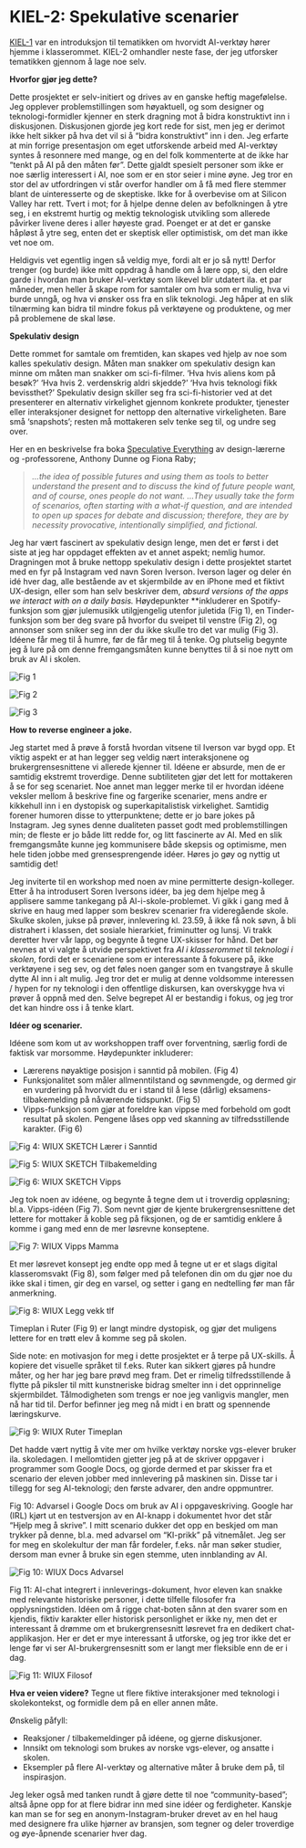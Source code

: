 # KIEL-2: Spekulative scenarier

[KIEL-1](https://mikrobloggeriet.no/kiel/kiel-1/) var en introduksjon til tematikken om hvorvidt AI-verktøy hører hjemme i klasserommet. 
KIEL-2 omhandler neste fase, der jeg utforsker tematikken gjennom å lage noe selv. 

**Hvorfor gjør jeg dette?**

Dette prosjektet er selv-initiert og drives av en ganske heftig magefølelse. Jeg opplever problemstillingen som høyaktuell, og som designer og teknologi-formidler kjenner en sterk dragning mot å bidra konstruktivt inn i diskusjonen. Diskusjonen gjorde jeg kort rede for sist, men jeg er derimot ikke helt sikker på hva det vil si å “bidra konstruktivt” inn i den. Jeg erfarte at min forrige presentasjon om eget utforskende arbeid med AI-verktøy syntes å resonnere med mange, og en del folk kommenterte at de ikke har “tenkt på AI på den måten før”. Dette gjaldt spesielt personer som ikke er noe særlig interessert i AI, noe som er en stor seier i mine øyne. Jeg tror en stor del av utfordringen vi står overfor handler om å få med flere stemmer blant de uinteresserte og de skeptiske. Ikke for å overbevise om at Silicon Valley har rett. Tvert i mot; for å hjelpe denne delen av befolkningen å ytre seg, i en ekstremt hurtig og mektig teknologisk utvikling som allerede påvirker livene deres i aller høyeste grad. Poenget er at det er ganske håpløst å ytre seg, enten det er skeptisk eller optimistisk, om det man ikke vet noe om. 

Heldigvis vet egentlig ingen så veldig mye, fordi alt er jo så nytt! Derfor trenger (og burde) ikke mitt oppdrag å handle om å lære opp, si, den eldre garde i hvordan man bruker AI-verktøy som likevel blir utdatert ila. et par måneder, men heller å skape rom for samtaler om hva som er mulig, hva vi burde unngå, og hva vi ønsker oss fra en slik teknologi. Jeg håper at en slik tilnærming kan bidra til mindre fokus på verktøyene og produktene, og mer på problemene de skal løse. 

**Spekulativ design**

Dette rommet for samtale om fremtiden, kan skapes ved hjelp av noe som kalles spekulativ design. Måten man snakker om spekulativ design kan minne om måten man snakker om sci-fi-filmer. ‘Hva hvis aliens kom på besøk?’ ‘Hva hvis 2. verdenskrig aldri skjedde?’ ‘Hva hvis teknologi fikk bevissthet?’ Spekulativ design skiller seg fra sci-fi-historier ved at det presenterer en alternativ virkelighet gjennom konkrete produkter, tjenester eller interaksjoner designet for nettopp den alternative virkeligheten. Bare små ‘snapshots’; resten må mottakeren selv tenke seg til, og undre seg over.

Her en en beskrivelse fra boka [Speculative Everything](https://mitpress.mit.edu/9780262019842/speculative-everything/) av design-lærerne og -professorene, Anthony Dunne og Fiona Raby;

> *…the idea of possible futures and using them as tools to better understand the present and to discuss the kind of future people want, and of course, ones people do not want.
...They usually take the form of scenarios, often starting with a what-if question, and are intended to open up spaces for debate and discussion; therefore, they are by necessity provocative, intentionally simplified, and fictional.*
> 

Jeg har vært fascinert av spekulativ design lenge, men det er først i det siste at jeg har oppdaget effekten av et annet aspekt; nemlig humor. Dragningen mot å bruke nettopp spekulativ design i dette prosjektet startet med en fyr på Instagram ved navn Soren Iverson. Iverson lager og deler én idé hver dag, alle bestående av et skjermbilde av en iPhone med et fiktivt UX-design, eller som han selv beskriver dem, *absurd versions of the apps we interact with on a daily basis.* Høydepunkter **inkluderer en Spotify-funksjon som gjør julemusikk utilgjengelig utenfor juletida (Fig 1), en Tinder-funksjon som ber deg svare på hvorfor du sveipet til venstre (Fig 2), og annonser som sniker seg inn der du ikke skulle tro det var mulig (Fig 3). Idéene får meg til å humre, før de får meg til å tenke. Og plutselig begynte jeg å lure på om denne fremgangsmåten kunne benyttes til å si noe nytt om bruk av AI i skolen.


![Fig 1](https://github.com/iterate/mikrobloggeriet/assets/130968924/f71be9ef-8a64-49fe-bf25-7549329ef2d6)


![Fig 2](https://github.com/iterate/mikrobloggeriet/assets/130968924/0d520be8-c6d8-432f-84b8-14ebe8d9b905)


![Fig 3](https://github.com/iterate/mikrobloggeriet/assets/130968924/dfef2d31-aaa7-4a53-9062-1d60d921c67c)





**How to reverse engineer a joke.**

Jeg startet med å prøve å forstå hvordan vitsene til Iverson var bygd opp. Et viktig aspekt er at han legger seg veldig nært interaksjonene og brukergrensesnittene vi allerede kjenner til. Idéene er absurde, men de er samtidig ekstremt troverdige. Denne subtiliteten gjør det lett for mottakeren å se for seg scenariet. Noe annet man legger merke til er hvordan idéene veksler mellom å beskrive fine og fargerike scenarier, mens andre er kikkehull inn i en dystopisk og superkapitalistisk virkelighet. Samtidig forener humoren disse to ytterpunktene; dette er jo bare jokes på Instagram. Jeg synes denne dualiteten passet godt med problemstillingen min; de fleste er jo både litt redde for, og litt fascinerte av AI. Med en slik fremgangsmåte kunne jeg kommunisere både skepsis og optimisme, men hele tiden jobbe med grensesprengende idéer. Høres jo gøy og nyttig ut samtidig det! 

Jeg inviterte til en workshop med noen av mine permitterte design-kolleger. Etter å ha introdusert Soren Iversons idéer, ba jeg dem hjelpe meg å applisere samme tankegang på AI-i-skole-problemet. Vi gikk i gang med å skrive en haug med lapper som beskrev scenarier fra videregående skole. Skulke skolen, jukse på prøver, innlevering kl. 23.59, å ikke få nok søvn, å bli distrahert i klassen, det sosiale hierarkiet, friminutter og lunsj. Vi trakk deretter hver vår lapp, og begynte å tegne UX-skisser for hånd. Det bør nevnes at vi valgte å utvide perspektivet fra *AI i klasserommet* til *teknologi i skolen,* fordi det er scenariene som er interessante å fokusere på, ikke verktøyene i seg sev, og det føles noen ganger som en tvangstrøye å skulle dytte AI inn i alt mulig. Jeg tror det er mulig at denne voldsomme interessen / hypen for ny teknologi i den offentlige diskursen, kan overskygge hva vi prøver å oppnå med den. Selve begrepet AI er bestandig i fokus, og jeg tror det kan hindre oss i å tenke klart. 



**Idéer og scenarier.**

Idéene som kom ut av workshoppen traff over forventning, særlig fordi de faktisk var morsomme. Høydepunkter inkluderer:

- Lærerens nøyaktige posisjon i sanntid på mobilen. (Fig 4)
- Funksjonalitet som måler allmenntilstand og søvnmengde, og dermed gir en vurdering på hvorvidt du er i stand til å lese (dårlig) eksamens-tilbakemelding på nåværende tidspunkt. (Fig 5)
- Vipps-funksjon som gjør at foreldre kan vippse med forbehold om godt resultat på skolen. Pengene låses opp ved skanning av tilfredsstillende karakter. (Fig 6)

  
![Fig 4: WIUX SKETCH Lærer i Sanntid](https://github.com/iterate/mikrobloggeriet/assets/130968924/6fa33b5a-9cd7-40b4-ae67-8b7f88bf5f35)

![Fig 5: WIUX SKETCH Tilbakemelding](https://github.com/iterate/mikrobloggeriet/assets/130968924/76878182-5f6d-4479-84b8-cd993377a17b)

![Fig 6: WIUX SKETCH Vipps](https://github.com/iterate/mikrobloggeriet/assets/130968924/621e80c4-df37-4d36-8216-2a5f829ff63c)



Jeg tok noen av idéene, og begynte å tegne dem ut i troverdig oppløsning; bl.a. Vipps-idéen (Fig 7). Som nevnt gjør de kjente brukergrensesnittene det lettere for mottaker å koble seg på fiksjonen, og de er samtidig enklere å komme i gang med enn de mer løsrevne konseptene. 

![Fig 7: WIUX Vipps Mamma](https://github.com/iterate/mikrobloggeriet/assets/130968924/20b1eef7-3699-42a0-bc78-dae0b0a3e7d6)



Et mer løsrevet konsept jeg endte opp med å tegne ut er et slags digital klasseromsvakt (Fig 8), som følger med på telefonen din om du gjør noe du ikke skal i timen, gir deg en varsel, og setter i gang en nedtelling før man får anmerkning.

![Fig 8: WIUX Legg vekk tlf](https://github.com/iterate/mikrobloggeriet/assets/130968924/36c5105a-240e-4fe7-b01a-bbf3d442830d)


Timeplan i Ruter (Fig 9) er langt mindre dystopisk, og gjør det muligens lettere for en trøtt elev å komme seg på skolen. 

Side note: en motivasjon for meg i dette prosjektet er å terpe på UX-skills. Å kopiere det visuelle språket til f.eks. Ruter kan sikkert gjøres på hundre måter, og her har jeg bare prøvd meg fram. Det er rimelig tilfredsstillende å flytte på piksler til mitt kunstneriske bidrag smelter inn i det opprinnelige skjermbildet. Tålmodigheten som trengs er noe jeg vanligvis mangler, men nå har tid til. Derfor befinner jeg meg nå midt i en bratt og spennende læringskurve.

![Fig 9: WIUX Ruter Timeplan](https://github.com/iterate/mikrobloggeriet/assets/130968924/64c70320-a884-45f4-8abe-f8e1995128e3)

Det hadde vært nyttig å vite mer om hvilke verktøy norske vgs-elever bruker ila. skoledagen. I mellomtiden gjetter jeg på at de skriver oppgaver i programmer som Google Docs, og gjorde dermed et par skisser fra et scenario der eleven jobber med innlevering på maskinen sin. Disse tar i tillegg for seg AI-teknologi; den første advarer, den andre oppmuntrer.

Fig 10: Advarsel i Google Docs om bruk av AI i oppgaveskriving. Google har (IRL) kjørt ut en testversjon av en AI-knapp i dokumentet hvor det står “Hjelp meg å skrive”. I mitt scenario dukker det opp en beskjed om man trykker på denne, bl.a. med advarsel om “KI-prikk” på vitnemålet. Jeg ser for meg en skolekultur der man får fordeler, f.eks. når man søker studier, dersom man evner å bruke sin egen stemme, uten innblanding av AI.

![Fig 10: WIUX Docs Advarsel](https://github.com/iterate/mikrobloggeriet/assets/130968924/125e6915-cb01-4568-a4a0-f8fede4876f9)

Fig 11: AI-chat integrert i innleverings-dokument, hvor eleven kan snakke med relevante historiske personer, i dette tilfelle filosofer fra opplysningstiden. Idéen om å rigge chat-boten sånn at den svarer som en kjendis, fiktiv karakter eller historisk personlighet er ikke ny, men det er interessant å drømme om et brukergrensesnitt løsrevet fra en dedikert chat-applikasjon. Her er det er mye interessant å utforske, og jeg tror ikke det er lenge før vi ser AI-brukergrensesnitt som er langt mer fleksible enn de er i dag.

![Fig 11: WIUX Filosof](https://github.com/iterate/mikrobloggeriet/assets/130968924/70d35419-1d97-4605-a4dc-a49c95e75f1e)


**Hva er veien videre?**
Tegne ut flere fiktive interaksjoner med teknologi i skolekontekst, og formidle dem på en eller annen måte. 

Ønskelig påfyll:

- Reaksjoner / tilbakemeldinger på idéene, og gjerne diskusjoner.
- Innsikt om teknologi som brukes av norske vgs-elever, og ansatte i skolen.
- Eksempler på flere AI-verktøy og alternative måter å bruke dem på, til inspirasjon.

Jeg leker også med tanken rundt å gjøre dette til noe “community-based”; altså åpne opp for at flere bidrar inn med sine idéer og ferdigheter. Kanskje kan man se for seg en anonym-Instagram-bruker drevet av en hel haug med designere fra ulike hjørner av bransjen, som tegner og deler troverdige og øye-åpnende scenarier hver dag.
